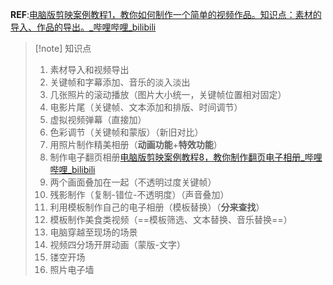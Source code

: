 **REF**:[电脑版剪映案例教程1，教你如何制作一个简单的视频作品。知识点：素材的导入、作品的导出。_哔哩哔哩_bilibili](https://www.bilibili.com/video/BV13WtMeqEJe/?spm_id_from=333.999.0.0&vd_source=d1167fc706d8bb4a356a82d19d9d3304)

> [!note] 知识点
> 1. 素材导入和视频导出
> 2. 关键帧和字幕添加、音乐的淡入淡出
> 3. 几张照片的滚动播放（图片大小统一，关键帧位置相对固定）
> 4. 电影片尾（关键帧、文本添加和排版、时间调节）
> 5. 虚拟视频弹幕（直接加）
> 6. 色彩调节（关键帧和蒙版）（新旧对比） 
> 7. 用照片制作精美相册（**动画功能**+**特效功能**）
> 8. 制作电子翻页相册[电脑版剪映案例教程8，教你制作翻页电子相册_哔哩哔哩_bilibili](https://www.bilibili.com/video/BV15TtoeCEE9?spm_id_from=333.788.player.switch&vd_source=d1167fc706d8bb4a356a82d19d9d3304)
> 9. 两个画面叠加在一起（不透明过度关键帧）
> 10. 残影制作（复制-错位-不透明度）（声音叠加）
> 11. 利用模板制作自己的电子相册（模板替换）（**分来查找**）
> 12. 模板制作美食类视频（==模板筛选、文本替换、音乐替换==）
> 13. 电脑穿越至现场的场景
> 14. 视频四分场开屏动画（蒙版-文字）
> 15. 镂空开场
> 16. 照片电子墙




